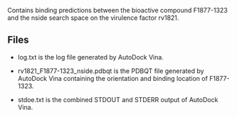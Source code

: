 Contains binding predictions between the bioactive compound F1877-1323 and the nside search space on the virulence factor rv1821.

## Files

- log.txt is the log file generated by AutoDock Vina.

- rv1821_F1877-1323_nside.pdbqt is the PDBQT file generated by AutoDock Vina containing the orientation and binding location of F1877-1323.

- stdoe.txt is the combined STDOUT and STDERR output of AutoDock Vina.

